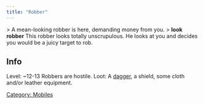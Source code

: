 ```yaml
---
title: "Robber"
---
```


\> A mean-looking robber is here, demanding money from you.
\> **look robber**
This robber looks totally unscrupulous. He looks at you and decides
you would be a juicy target to rob.

## Info

Level: ~12-13
Robbers are hostile.
Loot: A [dagger](a_dagger "wikilink"), a shield, some cloth and/or
leather equipment.

[Category: Mobiles](Category:_Mobiles "wikilink")
